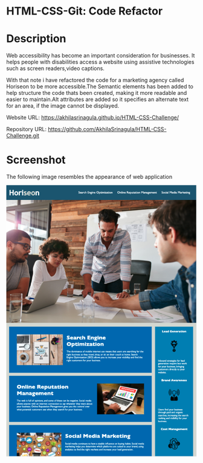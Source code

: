 # HTML-CSS-Git: Code Refactor

# Description

Web accessibility has become an important consideration for businesses. It helps people with disabilities access a website using assistive technologies such as screen readers,video captions.

With that note i have refactored the code for a marketing agency called Horiseon to be more accessible.The Semantic elements has been added to help structure the code thats been created, making it more readable and easier to maintain.Alt attributes are added so it specifies an alternate text for an area, if the image cannot be displayed.

Website URL: https://akhilasrinagula.github.io/HTML-CSS-Challenge/

Repository URL: https://github.com/AkhilaSrinagula/HTML-CSS-Challenge.git

# Screenshot

The following image resembles the appearance of web application

![Image of how the webpage looks](./assets/screenshot.png)

